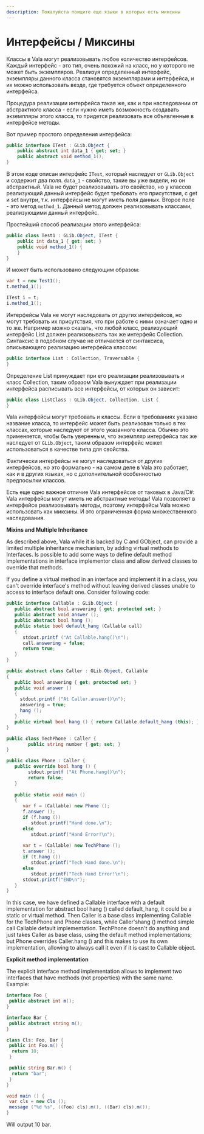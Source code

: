```yaml
---
description: Пожалуйста поищите еще языки в которых есть миксины
---
```


# Интерфейсы / Миксины

Классы в Vala могут реализовывать любое количество интерфейсов. Каждый интерфейс - это тип, очень похожий на класс, но у которого не может быть экземпляров. Реализуя определенный интерфейс, экземпляры данного класса становятся экземплярами и интерфейса, и их можно использовать везде, где требуется объект определенного интерфейса.

Процедура реализации интерфейса такая же, как и при наследовании от абстрактного класса - если нужно иметь возможность создавать экземпляры этого класса, то придется реализовать все объявленные в интерфейсе методы.

Вот пример простого определения интерфейса:

```csharp
public interface ITest : GLib.Object {
    public abstract int data_1 { get; set; }
    public abstract void method_1();
}
```

В этом коде описан интерфейс `ITest`, который наследует от `GLib.Object` и содержит два поля. `data_1` - свойство, такие вы уже видели, но он абстрактный. Vala не будет реализовывать это свойство, но у классов реализующий данный интерфейс будет требовать его присутствия, с get и set внутри, т.к. интерфейсы не могут иметь поля данных. Второе поле - это метод `method_1`. Данный метод должен реализовывать классами, реализующими данный интерфейс.

Простейший способ реализации этого интерфейса:

```csharp
public class Test1 : GLib.Object, ITest {
    public int data_1 { get; set; }
    public void method_1() {
    }
}
```

И может быть использовано следующим образом:

```csharp
var t = new Test1();
t.method_1();

ITest i = t;
i.method_1();
```

Интерфейсы Vala не могут наследовать от других интерфейсов, но могут требовать их присутствия, что при работе с ними означает одно и то же. Например можно сказать, что любой класс, реализующий интерфейс List должен реализовывать так же интерфейс Сollection. Синтаксис в подобном случае не отличается от синтаксиса, описывающего реализацию интерфейса классом:

```csharp
public interface List : Collection, Traversable {
}
```

Определение List принуждает при его реализации реализовывать и класс Collection, таким образом Vala вынуждает при реализации интерфейса расписывать все интерфейсы, от которых он зависит:

```csharp
public class ListClass : GLib.Object, Collection, List {
}
```

Vala интерфейсы могут требовать и классы. Если в требованиях указано название класса, то интерфейс может быть реализован только в тех классах, которые наследуют от этого указанного класса. Обычно это применяется, чтобы быть уверенным, что экземпляр интерфейса так же наследует от `GLib.Object`, таким образом интерфейс может использоваться в качестве типа для свойства.

Фактически интерфейсы не могут наследоваться от других интерфейсов, но это формально - на самом деле в Vala это работает, как и в других языках, но с дополнительной особенностью предпосылки классов.

Есть еще одно важное отличие Vala интерфейсов от таковых в Java/С\#: Vala интерфейсы могут иметь не абстрактные методы! Vala позволяет в интерфейсе реализовывать методы, поэтому интерфейсы Vala можно использовать как миксины. И это ограниченная форма множественного наследования.

**Mixins and Multiple Inheritance**

As described above, Vala while it is backed by C and GObject, can provide a limited multiple inheritance mechanism, by adding virtual methods to Interfaces. Is possible to add some ways to define default method implementations in interface implementor class and allow derived classes to override that methods.

If you define a virtual method in an interface and implement it in a class, you can't override interface's method without leaving derived classes unable to access to interface default one. Consider following code:

```csharp
public interface Callable : GLib.Object {
   public abstract bool answering { get; protected set; }
   public abstract void answer ();
   public abstract bool hang ();
   public static bool default_hang (Callable call)
   {
      stdout.printf ("At Callable.hang()\n");
      call.answering = false;
      return true;
   }
}

public abstract class Caller : GLib.Object, Callable
{
   public bool answering { get; protected set; }
   public void answer ()
   {
     stdout.printf ("At Caller.answer()\n");
     answering = true;
     hang ();
   }
   public virtual bool hang () { return Callable.default_hang (this); }
}

public class TechPhone : Caller {
        public string number { get; set; }
}

public class Phone : Caller {
   public override bool hang () {
        stdout.printf ("At Phone.hang()\n");
        return false;
   }
   
   public static void main ()
   {
      var f = (Callable) new Phone ();
      f.answer ();
      if (f.hang ())
         stdout.printf("Hand done.\n");
      else
         stdout.printf("Hand Error!\n");
      
      var t = (Callable) new TechPhone ();
      t.answer ();
      if (t.hang ())
         stdout.printf("Tech Hand done.\n");
      else
         stdout.printf("Tech Hand Error!\n");
      stdout.printf("END\n");
   }
}
```

In this case, we have defined a Callable interface with a default implementation for abstract bool hang \(\) called default\_hang, it could be a static or virtual method. Then Caller is a base class implementing Callable for the TechPhone and Phone classes, while Caller'shang \(\) method simple call Callable default implementation. TechPhone doesn't do anything and just takes Caller as base class, using the default method implementations; but Phone overrides Caller.hang \(\) and this makes to use its own implementation, allowing to always call it even if it is cast to Callable object.

**Explicit method implementation**

The explicit interface method implementation allows to implement two interfaces that have methods \(not properties\) with the same name. Example:

```csharp
interface Foo {
 public abstract int m();
}

interface Bar {
 public abstract string m();
}

class Cls: Foo, Bar {
 public int Foo.m() {
  return 10;
 }

 public string Bar.m() {
  return "bar";
 }
}

void main () {
 var cls = new Cls ();
 message ("%d %s", ((Foo) cls).m(), ((Bar) cls).m());
}
```

Will output 10 bar.

